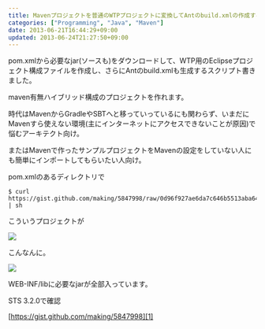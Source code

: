 ```yaml
---
title: Mavenプロジェクトを普通のWTPプロジェクトに変換してAntのbuild.xmlの作成するスクリプト
categories: ["Programming", "Java", "Maven"]
date: 2013-06-21T16:44:29+09:00
updated: 2013-06-24T21:27:50+09:00
---
```


pom.xmlから必要なjar(ソースも)をダウンロードして、WTP用のEclipseプロジェクト構成ファイルを作成し、さらにAntのbuild.xmlも生成するスクリプト書きました。

maven有無ハイブリッド構成のプロジェクトを作れます。

時代はMavenからGradleやSBTへと移っていっているにも関わらず、いまだにMavenすら使えない環境(主にインターネットにアクセスできないことが原因)で悩むアーキテクト向け。

またはMavenで作ったサンプルプロジェクトをMavenの設定をしていない人にも簡単にインポートしてもらいたい人向け。

pom.xmlのあるディレクトリで

    $ curl https://gist.github.com/making/5847998/raw/0d96f927ae6da7c646b5513aba64aad79169b66c/unmaven.sh | sh

こういうプロジェクトが

<a href='/api/v1/files/00100/before.png'><img src='/api/v1/files/00100/before.png' /></a>

こんなんに。

<a href='/api/v1/files/00099/after.png'><img src='/api/v1/files/00099/after.png' /></a>

WEB-INF/libに必要なjarが全部入っています。

STS 3.2.0で確認

[https://gist.github.com/making/5847998][1]


<script src="https://gist.github.com/making/5847998.js"></script>

  [1]: https://gist.github.com/making/5847998
